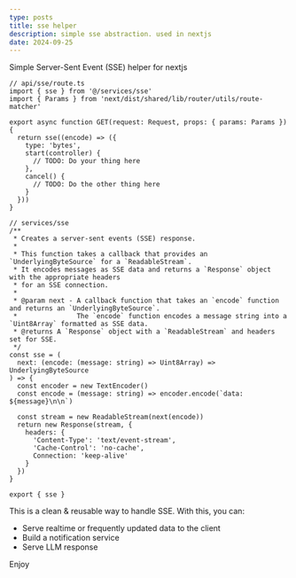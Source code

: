 ```yaml
---
type: posts
title: sse helper
description: simple sse abstraction. used in nextjs
date: 2024-09-25
---
```


Simple Server-Sent Event (SSE) helper for nextjs

```tsx
// api/sse/route.ts
import { sse } from '@/services/sse'
import { Params } from 'next/dist/shared/lib/router/utils/route-matcher'

export async function GET(request: Request, props: { params: Params }) {
  return sse((encode) => ({
    type: 'bytes',
    start(controller) {
      // TODO: Do your thing here
    },
    cancel() {
      // TODO: Do the other thing here
    }
  }))
}
```

```tsx
// services/sse
/**
 * Creates a server-sent events (SSE) response.
 *
 * This function takes a callback that provides an `UnderlyingByteSource` for a `ReadableStream`.
 * It encodes messages as SSE data and returns a `Response` object with the appropriate headers
 * for an SSE connection.
 *
 * @param next - A callback function that takes an `encode` function and returns an `UnderlyingByteSource`.
 *               The `encode` function encodes a message string into a `Uint8Array` formatted as SSE data.
 * @returns A `Response` object with a `ReadableStream` and headers set for SSE.
 */
const sse = (
  next: (encode: (message: string) => Uint8Array) => UnderlyingByteSource
) => {
  const encoder = new TextEncoder()
  const encode = (message: string) => encoder.encode(`data: ${message}\n\n`)

  const stream = new ReadableStream(next(encode))
  return new Response(stream, {
    headers: {
      'Content-Type': 'text/event-stream',
      'Cache-Control': 'no-cache',
      Connection: 'keep-alive'
    }
  })
}

export { sse }
```

This is a clean & reusable way to handle SSE. With this, you can:

- Serve realtime or frequently updated data to the client
- Build a notification service
- Serve LLM response

Enjoy
